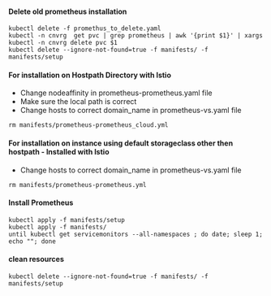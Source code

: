 #### **Delete old prometheus installation**
```
kubectl delete -f promethus_to_delete.yaml
kubectl -n cnvrg  get pvc | grep prometheus | awk '{print $1}' | xargs kubectl -n cnvrg delete pvc $1
kubectl delete --ignore-not-found=true -f manifests/ -f manifests/setup
```
#### **For installation on Hostpath Directory with Istio**
- Change nodeaffinity in prometheus-prometheus.yaml file
- Make sure the local path is correct 
- Change hosts to correct domain_name in prometheus-vs.yaml file
```
rm manifests/prometheus-prometheus_cloud.yml
```
#### **For installation on instance using default storageclass other then hostpath - Installed with Istio**
- Change hosts to correct domain_name in prometheus-vs.yaml file
```
rm manifests/prometheus-prometheus.yml
```

#### **Install Prometheus**
```
kubectl apply -f manifests/setup
kubectl apply -f manifests/
until kubectl get servicemonitors --all-namespaces ; do date; sleep 1; echo ""; done
```


#### clean resources
```
kubectl delete --ignore-not-found=true -f manifests/ -f manifests/setup
```
